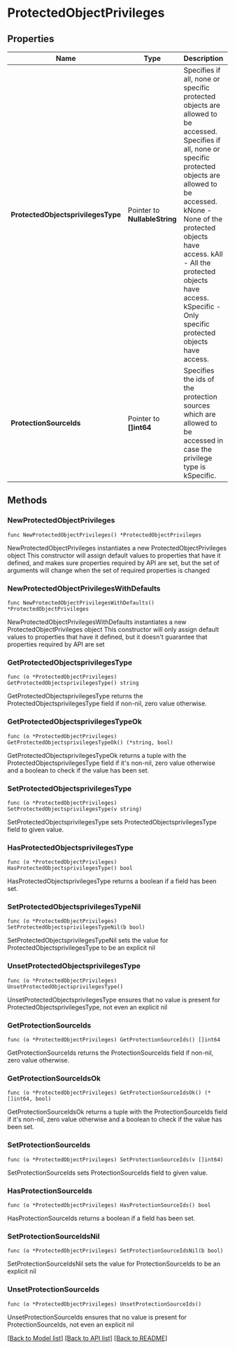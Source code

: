 # ProtectedObjectPrivileges

## Properties

Name | Type | Description | Notes
------------ | ------------- | ------------- | -------------
**ProtectedObjectsprivilegesType** | Pointer to **NullableString** | Specifies if all, none or specific protected objects are allowed to be accessed. Specifies if all, none or specific protected objects are allowed to be accessed. kNone - None of the protected objects have access. kAll - All the protected objects have access. kSpecific - Only specific protected objects have access. | [optional] 
**ProtectionSourceIds** | Pointer to **[]int64** | Specifies the ids of the protection sources which are allowed to be accessed in case the privilege type is kSpecific. | [optional] 

## Methods

### NewProtectedObjectPrivileges

`func NewProtectedObjectPrivileges() *ProtectedObjectPrivileges`

NewProtectedObjectPrivileges instantiates a new ProtectedObjectPrivileges object
This constructor will assign default values to properties that have it defined,
and makes sure properties required by API are set, but the set of arguments
will change when the set of required properties is changed

### NewProtectedObjectPrivilegesWithDefaults

`func NewProtectedObjectPrivilegesWithDefaults() *ProtectedObjectPrivileges`

NewProtectedObjectPrivilegesWithDefaults instantiates a new ProtectedObjectPrivileges object
This constructor will only assign default values to properties that have it defined,
but it doesn't guarantee that properties required by API are set

### GetProtectedObjectsprivilegesType

`func (o *ProtectedObjectPrivileges) GetProtectedObjectsprivilegesType() string`

GetProtectedObjectsprivilegesType returns the ProtectedObjectsprivilegesType field if non-nil, zero value otherwise.

### GetProtectedObjectsprivilegesTypeOk

`func (o *ProtectedObjectPrivileges) GetProtectedObjectsprivilegesTypeOk() (*string, bool)`

GetProtectedObjectsprivilegesTypeOk returns a tuple with the ProtectedObjectsprivilegesType field if it's non-nil, zero value otherwise
and a boolean to check if the value has been set.

### SetProtectedObjectsprivilegesType

`func (o *ProtectedObjectPrivileges) SetProtectedObjectsprivilegesType(v string)`

SetProtectedObjectsprivilegesType sets ProtectedObjectsprivilegesType field to given value.

### HasProtectedObjectsprivilegesType

`func (o *ProtectedObjectPrivileges) HasProtectedObjectsprivilegesType() bool`

HasProtectedObjectsprivilegesType returns a boolean if a field has been set.

### SetProtectedObjectsprivilegesTypeNil

`func (o *ProtectedObjectPrivileges) SetProtectedObjectsprivilegesTypeNil(b bool)`

 SetProtectedObjectsprivilegesTypeNil sets the value for ProtectedObjectsprivilegesType to be an explicit nil

### UnsetProtectedObjectsprivilegesType
`func (o *ProtectedObjectPrivileges) UnsetProtectedObjectsprivilegesType()`

UnsetProtectedObjectsprivilegesType ensures that no value is present for ProtectedObjectsprivilegesType, not even an explicit nil
### GetProtectionSourceIds

`func (o *ProtectedObjectPrivileges) GetProtectionSourceIds() []int64`

GetProtectionSourceIds returns the ProtectionSourceIds field if non-nil, zero value otherwise.

### GetProtectionSourceIdsOk

`func (o *ProtectedObjectPrivileges) GetProtectionSourceIdsOk() (*[]int64, bool)`

GetProtectionSourceIdsOk returns a tuple with the ProtectionSourceIds field if it's non-nil, zero value otherwise
and a boolean to check if the value has been set.

### SetProtectionSourceIds

`func (o *ProtectedObjectPrivileges) SetProtectionSourceIds(v []int64)`

SetProtectionSourceIds sets ProtectionSourceIds field to given value.

### HasProtectionSourceIds

`func (o *ProtectedObjectPrivileges) HasProtectionSourceIds() bool`

HasProtectionSourceIds returns a boolean if a field has been set.

### SetProtectionSourceIdsNil

`func (o *ProtectedObjectPrivileges) SetProtectionSourceIdsNil(b bool)`

 SetProtectionSourceIdsNil sets the value for ProtectionSourceIds to be an explicit nil

### UnsetProtectionSourceIds
`func (o *ProtectedObjectPrivileges) UnsetProtectionSourceIds()`

UnsetProtectionSourceIds ensures that no value is present for ProtectionSourceIds, not even an explicit nil

[[Back to Model list]](../README.md#documentation-for-models) [[Back to API list]](../README.md#documentation-for-api-endpoints) [[Back to README]](../README.md)


